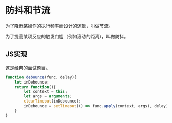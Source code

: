 # 防抖和节流

为了降低某操作的执行频率而设计的逻辑，叫做节流。

为了提高某项反应的触发门槛（例如滚动的距离），叫做防抖。

## JS实现

这是经典的面试题目。

```jsx
function debounce(func, delay){
    let inDebounce;
    return function(){
        let context = this;
        let args = arguments;
        clearTimeout(inDebounce);
        inDebounce = setTimeout(() => func.apply(context, args), delay);
    }
}
```